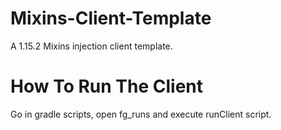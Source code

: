 # Mixins-Client-Template
A 1.15.2 Mixins injection client template.

# How To Run The Client
Go in gradle scripts, open fg_runs and execute runClient script.
